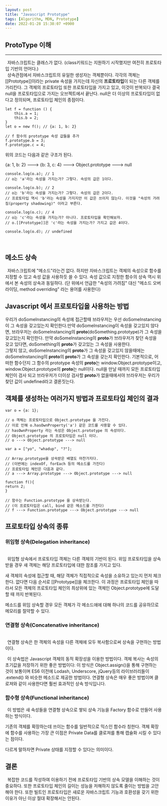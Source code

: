 ```yaml
---
layout: post
title: "Javascript Prototype"
tags: [Algorithm, MDN, Prototype]
date: 2022-01-28 15:38:07 +0900
---
```


## ProtoType 이해

---

&ensp;자바스크립트는 클래스가 없다. (class키워드는 지원하기 시작했지만 여전히 프로토타입 기반의 언어다.) <br/>&ensp;상속관점에서 자바스크립트의 유일한 생성자는 객체뿐이다. 각각의 객체는 [[Prototype]]이라는 private 속성을 가지는데 자신의 <b>프로토타입</b>이 되는 다른 객체를 가리킨다. 그 객체의 프로토타입 또한 프로토타입을 가지고 있고, 이것이 반복되다 결국 null을 프로토타입으로 가지는 오브젝트에서 끝난다. null은 더 이상의 프로토타입이 없다고 정의되며, 프로토타입 체인의 종점이다.

    let f = function () {
        this.a = 1;
        this.b = 2;
    }
    let o = new f(); // {a: 1, b: 2}

    // f 함수의 prototype 속성 값들을 추가
    f.prototype.b = 3;
    f.prototype.c = 4;

위의 코드는 다음과 같은 구조가 된다.

{a: 1, b: 2} ---> {b: 3, c: 4} ---> Object.prototype ---> null

    console.log(o.a); // 1
    // o는 'a'라는 속성을 가지는가? 그렇다. 속성의 값은 1이다.

    console.log(o.b); // 2
    // o는 'b'라는 속성을 가지는가? 그렇다. 속성의 값은 2이다.
    // 프로토타입 역시 'b'라는 속성을 가지지만 이 값은 쓰이지 않는다. 이것을 "속성의 가려짐(property shadowing)" 이라고 부른다.

    console.log(o.c); // 4
    // o는 'c'라는 속성을 가지는가? 아니다. 프로토타입을 확인해보자.
    // o.[[Prototype]]은 'c'라는 속성을 가지는가? 가지고 값은 4이다.

    console.log(o.d); // undefined

<br/>

## 메소드 상속

&ensp;자바스크립트에 "메소드"라는건 없다. 하지만 자바스크립트는 객체의 속성으로 함수를 지정할 수 있고 속성 값을 사용하듯 쓸 수 있다. 속성 값으로 지정한 함수의 상속 역시 위에서 본 속성의 상속과 동일하다. (단 위에서 언급한 "속성의 가려짐" 대신 "메소드 오버라이딩, method overriding" 라는 용어를 사용한다)

## Javascript 에서 프로토타입을 사용하는 방법

우리가 doSomeInstancing의 속성에 접근할때 브라우저는 우선 doSomeInstancing이 그 속성을 갖고있는지 확인한다.만약 doSomeInstancing이 속성을 갖고있지 않다면, 브라우저는 doSomeInstancing의 **proto**(doSomething.prototype)가 그 속성을 갖고있는지 확인한다. 만약 doSomeInstancing의 **proto**가 브라우저가 찾던 속성을 갖고 있다면, doSomething의 **proto**가 갖고있는 그 속성을 사용한다.  
그렇지 않고, doSomeInstancing의 **proto**가 그 속성을 갖고있지 않을때에는 doSomeInstancing의 **proto**의 **proto**가 그 속성을 갖는지 확인한다. 기본적으로, 어떠한 함수던지 그 함수의 prototype 속성의 **proto**는 window.Object.prototype이고, window.Object.prototype의 **proto**는 null이다. null을 만날 때까지 모든 프로토타입 체인이 검사 되고 브라우저가 더이상 검사할 **proto**가 없을때에서야 브라우저는 우리가 찾던 값이 undefined라고 결론짓는다.

## 객체를 생성하는 여러가지 방법과 프로토타입 체인의 결과

    var o = {a: 1};

    // o 객체는 프로토타입으로 Object.prototype 을 가진다.
    // 이로 인해 o.hasOwnProperty('a') 같은 코드를 사용할 수 있다.
    // hasOwnProperty 라는 속성은 Object.prototype 의 속성이다.
    // Object.prototype 의 프로토타입은 null 이다.
    // o ---> Object.prototype ---> null

    var a = ["yo", "whadup", "?"];

    // Array.prototype을 상속받은 배열도 마찬가지다.
    // (이번에는 indexOf, forEach 등의 메소드를 가진다)
    // 프로토타입 체인은 다음과 같다.
    // a ---> Array.prototype ---> Object.prototype ---> null

    function f(){
    return 2;
    }

    // 함수는 Function.prototype 을 상속받는다.
    // (이 프로토타입은 call, bind 같은 메소드를 가진다)
    // f ---> Function.prototype ---> Object.prototype ---> null

## 프로토타입 상속의 종류

### 위임형 상속(Delegation inheritance)

<br/>
&ensp;위임형 상속에서 프로토타입 객체는 다른 객체의 기반이 된다. 위임 프로토타입을 상속받을 경우 새 객체는 해당 프로토타입에 대한 참조를 가지고 있다.

새 객체의 속성에 접근할 때, 해당 객체가 직접적으로 속성을 소유하고 있는지 먼저 체크한다. 없다면 다음 순서로 [[Prototype]]을 체크한다. 이 과정은 프로토타입 체인을 따라서 모든 객체의 프로토타입 체인의 최상위에 있는 객체인 Object.prototype에 도달할 때 까지 반복된다.

메소드를 위임 상속할 경우 모든 객체가 각 메소드에에 대해 하나의 코드를 공유하므로 메모리를 절약할 수 있다.

### 연결형 상속(Concatenative inheritance)

<br/>
&ensp;연결형 상속은 한 객체의 속성을 다른 객체에 모두 복사함으로써 상속을 구현하는 방법이다.

&ensp;이 상속법은 Javascript 객체의 동적 확장성을 이용한 방법이다. 객체 복사는 속성의 초기값을 저장하기 위한 좋은 방법이다: 이 방식은 Object.assign()을 통해 구현하는 것이 보통이며 ES6 이전에 Lodash, Underscore, jQuery등의 라이브러리들이 .extend() 와 비슷한 메소드로 제공한 방법이다.
연결형 상속은 매우 좋은 방법이며 클로져와 같이 사용한다면 훨씬 효과적인 상속 방식입니다.

### 함수형 상속(Functional inheritance)

&ensp;이 방법은 새 속성들을 연결형 상속으로 쌓되 상속 기능을 Factory 함수로 만들어 사용하는 방식이다.

기존의 객체를 확장하는데 쓰이는 함수를 일반적으로 믹스인 함수라 칭한다. 객체 확장에 함수를 사용하는 가장 큰 이점은 Private Data를 클로져를 통해 캡슐화 시킬 수 있다는 점이다.

다르게 말하자면 Private 상태를 지정할 수 있다는 의미이다.

## 결론

&ensp;복잡한 코드를 작성하여 이용하기 전에 프로토타입 기반의 상속 모델을 이해하는 것이 중요하다. 또한 프로토타입 체인의 길이는 성능을 저해하지 않도록 줄이는 방법을 고안해야 한다. 또한 빌트인 프로토타입은 새로운 자바스크립트 기능과 호환성을 갖기 위한 이유가 아닌 이상 절대 확장해서는 안된다.

